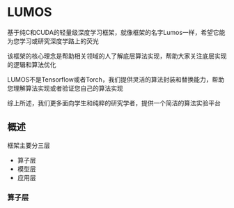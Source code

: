 # LUMOS

基于纯C和CUDA的轻量级深度学习框架，就像框架的名字Lumos一样，希望它能为您学习或研究深度学路上的荧光

该框架的核心理念是帮助相关领域的人了解底层算法实现，帮助大家关注底层实现的逻辑和算法优化

LUMOS不是Tensorflow或者Torch，我们提供灵活的算法封装和替换能力，帮助您理解算法实现或者验证您自己的算法实现

综上所述，我们更多面向学生和纯粹的研究学者，提供一个简洁的算法实验平台


## 概述

框架主要分三层

* 算子层
* 模型层
* 应用层

### 算子层

